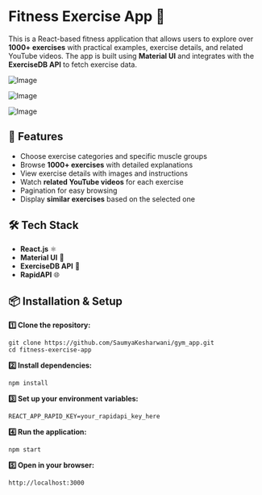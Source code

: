 # Fitness Exercise App 💪

This is a React-based fitness application that allows users to explore over **1000+ exercises** with practical examples, exercise details, and related YouTube videos. The app is built using **Material UI** and integrates with the **ExerciseDB API** to fetch exercise data.

![Image](https://github.com/user-attachments/assets/a537628f-6e49-4e53-9ee0-059e30786acb)

![Image](https://github.com/user-attachments/assets/15aad3e2-dab5-4b4c-a94e-b5ab87b712b5)

![Image](https://github.com/user-attachments/assets/38cacec4-48b9-4cae-9b88-f54f82073719)

## 🚀 Features

- Choose exercise categories and specific muscle groups
- Browse **1000+ exercises** with detailed explanations
- View exercise details with images and instructions
- Watch **related YouTube videos** for each exercise
- Pagination for easy browsing
- Display **similar exercises** based on the selected one

## 🛠 Tech Stack

- **React.js** ⚛️
- **Material UI** 🎨
- **ExerciseDB API** 💾
- **RapidAPI** 🌐

## 📦 Installation & Setup

**1️⃣ Clone the repository:**
   ```
   git clone https://github.com/SaumyaKesharwani/gym_app.git
   cd fitness-exercise-app
   ```

**2️⃣ Install dependencies:**

   ```
   npm install
   ```

**3️⃣ Set up your environment variables:**

```
REACT_APP_RAPID_KEY=your_rapidapi_key_here
```

**4️⃣ Run the application:**

   ```
   npm start
   ```
   
**5️⃣ Open in your browser:**
   ```
   http://localhost:3000
   ```
